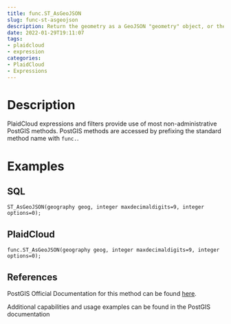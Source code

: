 ```yaml
---
title: func.ST_AsGeoJSON
slug: func-st-asgeojson
description: Return the geometry as a GeoJSON "geometry" object, or the row as a GeoJSON "feature" object
date: 2022-01-29T19:11:07
tags:
- plaidcloud
- expression
categories:
- PlaidCloud
- Expressions
---
```



# Description


PlaidCloud expressions and filters provide use of most non-administrative PostGIS methods. PostGIS methods are accessed by prefixing the standard method name with `func.`.



# Examples


## SQL



```
ST_AsGeoJSON(geography geog, integer maxdecimaldigits=9, integer options=0);
```


## PlaidCloud



```
func.ST_AsGeoJSON(geography geog, integer maxdecimaldigits=9, integer options=0);
```


## References


PostGIS Official Documentation for this method can be found [here](https://postgis.net/docs/manual-3.1/ST_AsGeoJSON.html).



Additional capabilities and usage examples can be found in the PostGIS documentation

